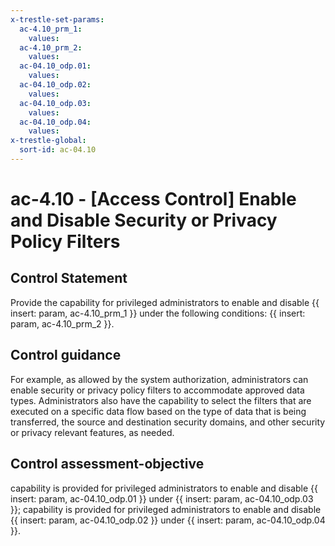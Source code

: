 ```yaml
---
x-trestle-set-params:
  ac-4.10_prm_1:
    values:
  ac-4.10_prm_2:
    values:
  ac-04.10_odp.01:
    values:
  ac-04.10_odp.02:
    values:
  ac-04.10_odp.03:
    values:
  ac-04.10_odp.04:
    values:
x-trestle-global:
  sort-id: ac-04.10
---
```


# ac-4.10 - \[Access Control\] Enable and Disable Security or Privacy Policy Filters

## Control Statement

Provide the capability for privileged administrators to enable and disable {{ insert: param, ac-4.10_prm_1 }} under the following conditions: {{ insert: param, ac-4.10_prm_2 }}.

## Control guidance

For example, as allowed by the system authorization, administrators can enable security or privacy policy filters to accommodate approved data types. Administrators also have the capability to select the filters that are executed on a specific data flow based on the type of data that is being transferred, the source and destination security domains, and other security or privacy relevant features, as needed.

## Control assessment-objective

capability is provided for privileged administrators to enable and disable {{ insert: param, ac-04.10_odp.01 }} under {{ insert: param, ac-04.10_odp.03 }};
capability is provided for privileged administrators to enable and disable {{ insert: param, ac-04.10_odp.02 }} under {{ insert: param, ac-04.10_odp.04 }}.
